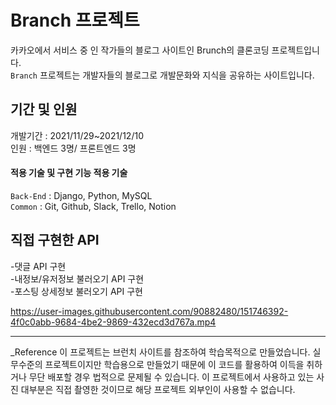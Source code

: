 # **Branch 프로젝트**

카카오에서 서비스 중 인 작가들의 블로그 사이트인 Brunch의 클론코딩 프로젝트입니다.  
`Branch` 프로젝트는 개발자들의 블로그로 개발문화와 지식을 공유하는 사이트입니다.

## 기간 및 인원
개발기간 : 2021/11/29~2021/12/10<br>
인원 : 백엔드 3명/ 프론트엔드 3명

#### 적용 기술 및 구현 기능 적용 기술  
 `Back-End` : Django, Python, MySQL  
`Common` : Git, Github, Slack, Trello, Notion  

## 직접 구현한 API
-댓글 API 구현<br>
-내정보/유저정보 불러오기 API 구현<br>
-포스팅 상세정보 불러오기 API 구현



https://user-images.githubusercontent.com/90882480/151746392-4f0c0abb-9684-4be2-9869-432ecd3d767a.mp4

---

_Reference 이 프로젝트는 브런치 사이트를 참조하여 학습목적으로 만들었습니다. 실무수준의 프로젝트이지만 학습용으로 만들었기 때문에 이 코드를 활용하여 이득을 취하거나 무단 배포할 경우 법적으로 문제될 수 있습니다. 이 프로젝트에서 사용하고 있는 사진 대부분은 직접 촬영한 것이므로 해당 프로젝트 외부인이 사용할 수 없습니다.
